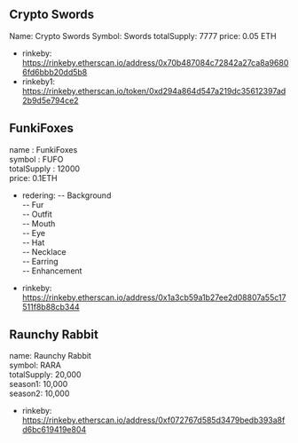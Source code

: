
## Crypto Swords
Name: Crypto Swords
Symbol: Swords
totalSupply: 7777
price: 0.05 ETH

- rinkeby: https://rinkeby.etherscan.io/address/0x70b487084c72842a27ca8a96806fd6bbb20dd5b8
- rinkeby1: https://rinkeby.etherscan.io/token/0xd294a864d547a219dc35612397ad2b9d5e794ce2

## FunkiFoxes
name : FunkiFoxes  
symbol : FUFO  
totalSupply : 12000  
price: 0.1ETH  
- redering: 
-- Background  
-- Fur  
-- Outfit  
-- Mouth  
-- Eye  
-- Hat  
-- Necklace  
-- Earring  
-- Enhancement  

- rinkeby: https://rinkeby.etherscan.io/address/0x1a3cb59a1b27ee2d08807a55c17511f8b88cb344

## Raunchy Rabbit  
name: Raunchy Rabbit  
symbol: RARA  
totalSupply: 20,000  
season1: 10,000  
season2: 10,000  

- rinkeby: https://rinkeby.etherscan.io/address/0xf072767d585d3479bedb393a8fd6bc619419e804